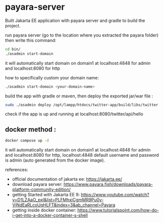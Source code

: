 # payara-server
Built Jakarta EE application with payara server and gradle to build the project.

run payara server (go to the location where you extracted the payara folder) then write this command:
```bash
cd bin/
./asadmin start-domain
```
it will automatically start domain on domain1 at localhost:4848 for admin and localhost:8080 for http

how to specifically custom your domain name:
```bash
./asadmin start-domain <your-domain-name>
```

build the app with gradle or maven, then deploy the exported jar/war file :
```bash
sudo ./asadmin deploy /opt/lampp/htdocs/twitter-app/build/libs/twitter.war
```

check if the app is up and running at localhost:8080/twitter/api/hello

## docker method :
```bash
docker compose up -d
```
it will automatically start domain on domain1 at localhost:4848 for admin and
localhost:8080 for http, localhost:4848 default username and password is admin
(auto generated from the docker image).



references:
- official documentation of jakarta ee: https://jakarta.ee/
- download payara server: https://www.payara.fish/downloads/payara-platform-community-edition/
- getting Started with Jakarta EE 9: https://www.youtube.com/watch?v=D1LZAaO_pxI&list=PLFMhxiCgmMR9Pu0v-VjNdEaRLcoUqHLFT&index=3&ab_channel=Payara
- getting inside docker container: https://www.tutorialspoint.com/how-do-i-get-into-a-docker-container-s-shell
